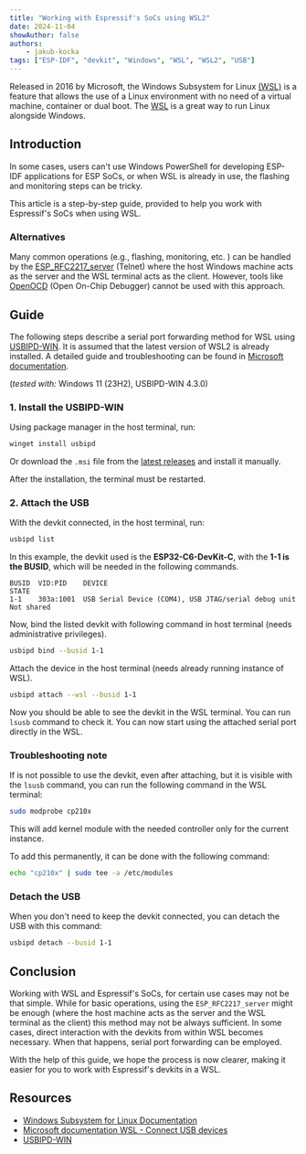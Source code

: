 ```yaml
---
title: "Working with Espressif's SoCs using WSL2"
date: 2024-11-04
showAuthor: false
authors:
    - jakub-kocka
tags: ["ESP-IDF", "devkit", "Windows", "WSL", "WSL2", "USB"]
---
```


Released in 2016 by Microsoft, the Windows Subsystem for Linux [(WSL)](https://learn.microsoft.com/en-us/windows/wsl/) is a feature that allows the use of a Linux environment with no need of a virtual machine, container or dual boot. The [WSL](https://learn.microsoft.com/en-us/windows/wsl/) is a great way to run Linux alongside Windows.

## Introduction

In some cases, users can't use Windows PowerShell for developing ESP-IDF applications for ESP SoCs, or when WSL is already in use, the flashing and monitoring steps can be tricky.

This article is a step-by-step guide, provided to help you work with Espressif's SoCs when using WSL.

### Alternatives

Many common operations (e.g., flashing, monitoring, etc. ) can be handled by the [ESP_RFC2217_server](https://docs.espressif.com/projects/esptool/en/latest/esp32/remote-serial-ports.html) (Telnet) where the host Windows machine acts as the server and the WSL terminal acts as the client. However, tools like [OpenOCD](https://openocd.org/) (Open On-Chip Debugger) cannot be used with this approach.

## Guide

The following steps describe a serial port forwarding method for WSL using [USBIPD-WIN](https://github.com/dorssel/usbipd-win).
It is assumed that the latest version of WSL2 is already installed. A detailed guide and troubleshooting can be found in [Microsoft documentation](https://learn.microsoft.com/en-us/windows/wsl/connect-usb).

(*tested with:* Windows 11 (23H2), USBIPD-WIN 4.3.0)

### 1. Install the USBIPD-WIN

Using package manager in the host terminal, run:

```bash
winget install usbipd
```

Or download the `.msi` file from the [latest releases](https://github.com/dorssel/usbipd-win/releases) and install it manually.

After the installation, the terminal must be restarted.

### 2. Attach the USB

With the devkit connected, in the host terminal, run:

```bash
usbipd list
```

In this example, the devkit used is the **ESP32-C6-DevKit-C**, with the **1-1 is the BUSID**, which will be needed in the following commands.

```text
BUSID  VID:PID    DEVICE                                                        STATE
1-1    303a:1001  USB Serial Device (COM4), USB JTAG/serial debug unit          Not shared
```

Now, bind the listed devkit with following command in host terminal (needs administrative privileges).

```bash
usbipd bind --busid 1-1
```

Attach the device in the host terminal (needs already running instance of WSL).

```bash
usbipd attach --wsl --busid 1-1
```

Now you should be able to see the devkit in the WSL terminal. You can run `lsusb` command to check it. You can now start using the attached serial port directly in the WSL.

### Troubleshooting note

If is not possible to use the devkit, even after attaching, but it is visible with the `lsusb` command, you can run the following command in the WSL terminal:

```bash
sudo modprobe cp210x
```

This will add kernel module with the needed controller only for the current instance.

To add this permanently, it can be done with the following command:

```bash
echo "cp210x" | sudo tee -a /etc/modules
```

### Detach the USB

When you don't need to keep the devkit connected, you can detach the USB with this command:

```bash
usbipd detach --busid 1-1
```

## Conclusion

Working with WSL and Espressif's SoCs, for certain use cases may not be that simple. While for basic operations, using the `ESP_RFC2217_server` might be enough (where the host machine acts as the server and the WSL terminal as the client) this method may not be always sufficient. In some cases, direct interaction with the devkits from within WSL becomes necessary. When that happens, serial port forwarding can be employed.

With the help of this guide, we hope the process is now clearer, making it easier for you to work with Espressif's devkits in a WSL.

## Resources

- [Windows Subsystem for Linux Documentation](https://learn.microsoft.com/en-us/windows/wsl/)
- [Microsoft documentation WSL - Connect USB devices](https://learn.microsoft.com/en-us/windows/wsl/connect-usb)
- [USBIPD-WIN](https://github.com/dorssel/usbipd-win)
